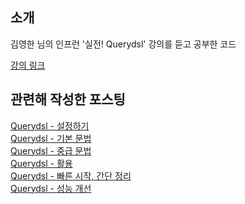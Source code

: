 ## 소개
김영한 님의 인프런 '실전! Querydsl' 강의를 듣고 공부한 코드

<a href="https://www.inflearn.com/course/Querydsl-%EC%8B%A4%EC%A0%84" target="_blank">강의 링크</a>

## 관련해 작성한 포스팅
<a href="https://backtony.github.io/jpa/2021-04-02-jpa-querydsl-1/" target="_blank">Querydsl - 설정하기</a>  
<a href="https://backtony.github.io/jpa/2021-04-02-jpa-querydsl-2/" target="_blank">Querydsl - 기본 문법</a>  
<a href="https://backtony.github.io/jpa/2021-04-02-jpa-querydsl-3/" target="_blank">Querydsl - 중급 문법</a>  
<a href="https://backtony.github.io/jpa/2021-04-03-jpa-querydsl-4/" target="_blank">Querydsl - 활용</a>  
<a href="https://backtony.github.io/jpa/2021-05-09-jpa-querydsl-5/" target="_blank">Querydsl - 빠른 시작, 간단 정리</a>  
<a href="https://backtony.github.io/jpa/2021-10-04-jpa-querydsl-6/" target="_blank">Querydsl - 성능 개선</a>  
